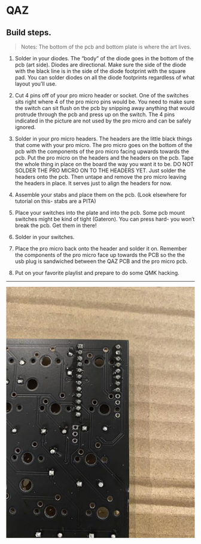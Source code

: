# QAZ

Build steps. 
---

> Notes: 
    The bottom of the pcb and bottom plate is where the art lives. 


1. Solder in your diodes. The “body” of the diode goes in the bottom of the pcb (art side). Diodes are directional. Make sure the side of the diode with the black line is in the side of the diode footprint with the square pad. You can solder diodes on all the diode footprints regardless of what layout you’ll use. 

2. Cut 4 pins off of your pro micro header or socket. One of the switches sits right where 4 of the pro micro pins would be. You need to make sure the switch can sit flush on the pcb by snipping away anything that would protrude through the pcb and press up on the switch. The 4 pins indicated in the picture are not used by the pro micro and can be safely ignored. 

3. Solder in your pro micro headers. The headers are the little black things that come with your pro micro. The pro micro goes on the bottom of the pcb with the components of the pro micro facing upwards towards the pcb. Put the pro micro on the headers and the headers on the pcb. Tape the whole thing in place on the board the way you want it to be. DO NOT SOLDER THE PRO MICRO ON TO THE HEADERS YET. Just solder the headers onto the pcb. Then untape and remove the pro micro leaving the headers in place. It serves just to align the headers for now. 

4. Assemble your stabs and place them on the pcb. (Look elsewhere for tutorial on this- stabs are a PITA) 

5. Place your switches into the plate and into the pcb. Some pcb mount switches might be kind of tight (Gateron). You can press hard- you won’t break the pcb. Get them in there! 

6. Solder in your switches. 

7. Place the pro micro back onto the header and solder it on. Remember the components of the pro micro face up towards the PCB so the the usb plug is sandwiched between the QAZ PCB and the pro micro pcb. 

8. Put on your favorite playlist and prepare to do some QMK hacking.

---

![pm pins](../../assets/qaz_build/image0.jpg)
